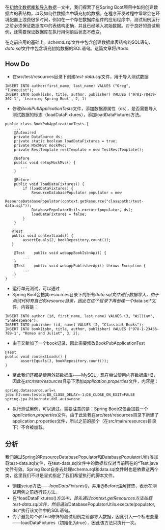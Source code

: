 在[初始化数据库和导入数据](http://www.jianshu.com/p/468a8fa752a7)一文中，我们探索了在Spring Boot项目中如何创建数据库的表结构，以及如何往数据库中填充初始数据。在程序开发过程中常常会在环境配置上浪费很多时间，例如在一个存在数据库组件的应用程序中，测试用例运行之前必须保证数据库中的表结构正确，并且已经填入初始数据。对于良好的测试用例，还需要保证数据库在执行用例前后状态不改变。

在之前应用的基础上，*schema.sql*文件中包含创建数据库表结构的SQL语句、*data.sql*文件中包含填充初始数据的SQL语句。这篇文章将//todo

## How Do
- 在src/test/resources目录下创建*test-data.sql*文件，用于导入测试数据

```
INSERT INTO author(first_name, last_name) VALUES ("Greg", "Turnquist");
INSERT INTO book(isbn, title, author, publisher) VALUES ('9781-78439-302-1', 'Learning Spring Boot', 2, 1)
```
- 修改*BookPubApplicationTests*文件，添加数据源属性（ds），是否需要导入测试数据的标志（loadDataFixtures），添加loadDataFixtures方法。

```
public class BookPubApplicationTests {
    ...
    @Autowired
    private DataSource ds;
    private static boolean loadDataFixtures = true;
    private MockMvc mockMvc;
    private RestTemplate restTemplate = new TestRestTemplate();

    @Before
    public void setupMockMvc() {
       ...
    }

    @Before
    public void loadDataFixtures() {
        if (loadDataFixtures) {
            ResourceDatabasePopulator populator = new
                    ResourceDatabasePopulator(context.getResource("classpath:/test-data.sql"));
            DatabasePopulatorUtils.execute(populator, ds);
            loadDataFixtures = false;
        }
    }

   @Test
   public void contextLoads() {
        assertEquals(2, bookRepository.count());
   }

    @Test    public void webappBookIsbnApi() {
        ...
    }
    @Test    public void webappPublisherApi() throws Exception {
        ...
    }
}
```
- 运行单元测试，可以通过
- Spring Boot会搜集resources目录下的所有*data.sql文件进行数据导入，由于测试代码有自己的resource目录，因此在这个目录下再创建一个*data.sql*文件，内容是：

```
INSERT INTO author (id, first_name, last_name) VALUES (3, "William", "Shakespeare");
INSERT INTO publisher (id, name) VALUES (2, "Classical Books");
INSERT INTO book(isbn, title, author, publisher) VALUES ('978-1-23456-789-1', "Romeo and Juliet", 3, 2);
```
- 由于又新加了一个book记录，因此需要修改BookPubApplicationTest

```
@Test
public void contextLoads() {
       assertEquals(3, bookRepository.count());
}
```
- 至此我们还都是使用外部数据库——MySQL，现在尝试使用内存数据库H2，因此在*src/test/resources*目录下添加*application.properties*文件，内容是：

```
spring.datasource.url=\  jdbc:h2:mem:testdb;DB_CLOSE_DELAY=-1;DB_CLOSE_ON_EXIT=FALSE
spring.jpa.hibernate.ddl-auto=none
```
- 执行测试用例，可以通过。需要注意的是：Spring Boot仅仅会加载一个*application.properties*文件，由于此处我在src/test/resources目录下新建了application.properties文件，所以之前的那个（在src/main/resources目录下）不会被加载。

## 分析
我们通过Spring的ResourceDatabasePopulator和DatabasePopulatorUtils类加载test-data.sql文件，在test-data.sql文件中的数据仅仅对当前所在的*Test.java文件有效。Spring Boot自身去处理schema.sql和data.sql文件时也是依靠这两个类，这里我们不过是显式指定了我们希望执行的脚本文件。
- 创建setup方法——*loadDataFixtures()*，并用@Before注解修饰，表示在测试用例之前运行该方法。
- 在*loadDataFixtures()*方法中，首先通过context.getResources方法加载test-data.sql文件，然后通过*DatabasePopulatorUtils.execute(populator, ds)*执行该文件中的SQL语句。
- 为了避免每个@Test修饰的测试用例之前都导入数据，因此引入一个标志变量——loadDataFixtures（初始化为true），因此该方法只执行一次。
